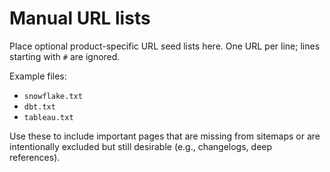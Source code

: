 # Manual URL lists

Place optional product-specific URL seed lists here. One URL per line; lines starting with `#` are ignored.

Example files:
- `snowflake.txt`
- `dbt.txt`
- `tableau.txt`

Use these to include important pages that are missing from sitemaps or are intentionally excluded but still desirable (e.g., changelogs, deep references).


